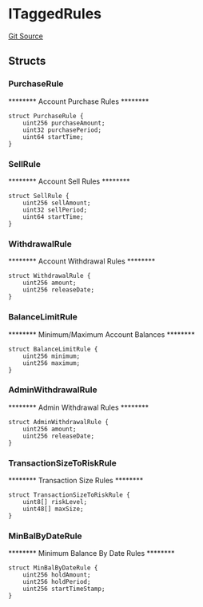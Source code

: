 # ITaggedRules
[Git Source](https://github.com/thrackle-io/Tron/blob/afc52571532b132ea1dea91ad1d1f1af07381e8a/src/economic/ruleStorage/RuleDataInterfaces.sol)


## Structs
### PurchaseRule
******** Account Purchase Rules ********


```solidity
struct PurchaseRule {
    uint256 purchaseAmount;
    uint32 purchasePeriod;
    uint64 startTime;
}
```

### SellRule
******** Account Sell Rules ********


```solidity
struct SellRule {
    uint256 sellAmount;
    uint32 sellPeriod;
    uint64 startTime;
}
```

### WithdrawalRule
******** Account Withdrawal Rules ********


```solidity
struct WithdrawalRule {
    uint256 amount;
    uint256 releaseDate;
}
```

### BalanceLimitRule
******** Minimum/Maximum Account Balances ********


```solidity
struct BalanceLimitRule {
    uint256 minimum;
    uint256 maximum;
}
```

### AdminWithdrawalRule
******** Admin Withdrawal Rules ********


```solidity
struct AdminWithdrawalRule {
    uint256 amount;
    uint256 releaseDate;
}
```

### TransactionSizeToRiskRule
******** Transaction Size Rules ********


```solidity
struct TransactionSizeToRiskRule {
    uint8[] riskLevel;
    uint48[] maxSize;
}
```

### MinBalByDateRule
******** Minimum Balance By Date Rules ********


```solidity
struct MinBalByDateRule {
    uint256 holdAmount;
    uint256 holdPeriod;
    uint256 startTimeStamp;
}
```


